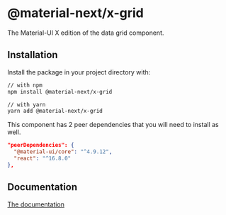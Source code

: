 # @material-next/x-grid

The Material-UI X edition of the data grid component.

## Installation

Install the package in your project directory with:

```sh
// with npm
npm install @material-next/x-grid

// with yarn
yarn add @material-next/x-grid
```

This component has 2 peer dependencies that you will need to install as well.

```json
"peerDependencies": {
  "@material-ui/core": "^4.9.12",
  "react": "^16.8.0"
},
```

## Documentation

[The documentation](https://material-ui.com/components/data-grid/)
